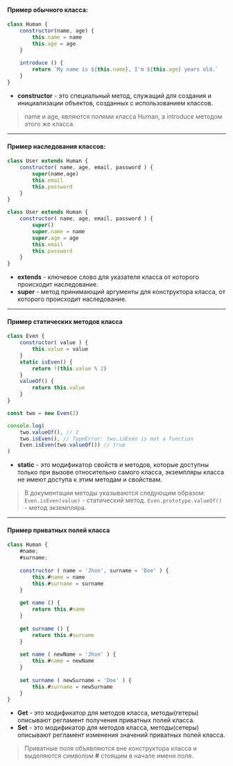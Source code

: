 #### Пример обычного класса:
```js
class Human {
	constructor(name, age) {
		this.name = name
		this.age = age
	}
	
	introduce () {
		return `My name is ${this.name}, I'm ${this.age} years old.`
	}
}
```

- **constructor** - это специальный метод, служащий для создания и инициализации объектов, созданных с использованием классов.

> name и age, являются полями класса Human, а introduce методом этого же класса.

---

#### Пример наследования классов:
```js
class User extends Human {
	constructor( name, age, email, password ) {
		super(name,age)
		this.email
		this.password
	}
}
```

```js
class User extends Human {
	constructor( name, age, email, password ) {
		super()
		super.name = name
		super.age = age
		this.email
		this.password
	}
}
```
- **extends** - ключевое слово для указателя класса от которого происходит наследование.
- **super** - метод принимающий аргументы для конструктора класса, от которого происходит наследование.

--- 

#### Пример статических методов класса
```js
class Even {
	constructor( value ) {
		this.value = value
	}
	static isEven() {
		return !(this.value % 2)
	}
	valueOf() {
		return this.value
	}
}

const two = new Even(2)

console.log(
    two.valueOf(), // 2
    two.isEven(), // TypeError: two.isEven is not a function
    Even.isEven(two.valueOf()) // true
)
```

- **static** - это модификатор свойств и методов, которые доступны только при вызове относительно самого класса, экземпляры класса не имеют доступа к этим методам и свойствам.

> В документации методы указываются следующим образом:
> `Even.isEven(value)` - статический метод.
> `Even.prototype.valueOf()` - метод экземпляра.

--- 

#### Пример приватных полей класса

```js
class Human {
    #name;
    #surname;
    
    constructor ( name = 'Jhon', surname = 'Doe' ) {
        this.#name = name
        this.#surname = surname
    }
  
    get name () {
        return this.#name
    }
  
    get surname () {
        return this.#surname
    }
    
    set name ( newName = 'Jhon' ) {
        this.#name = newName
    }
    
    set surname ( newSurname = 'Doe' ) {
        this.#surname = newSurname
    }
}
```

- **Get** - это модификатор для методов класса, методы(гетеры) описывают регламент получения приватных полей класса.
- **Set** - это модификатор для методов класса, методы(сетеры) описывают регламент изменения значений приватных полей класса.

> Приватные поля объявляются вне конструктора класса и выделяются символом **#** стоящим в начале имени поля.